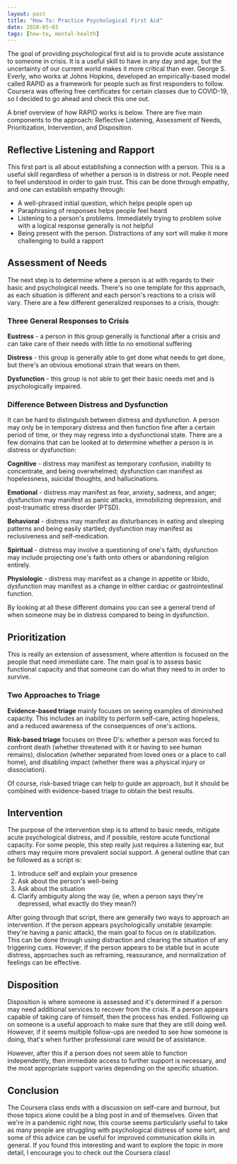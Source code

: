 ```yaml
---
layout: post
title: "How To: Practice Psychological First Aid"
date: 2020-05-03
tags: [how-to, mental-health]
---
```


The goal of providing psychological first aid is to provide acute assistance to someone in crisis. It is a useful skill to have in any day and age, but the uncertainty of our current world makes it more critical than ever. George S. Everly, who works at Johns Hopkins, developed an empirically-based model called RAPID as a framework for people such as first responders to follow. Coursera was offering free certificates for certain classes due to COVID-19, so I decided to go ahead and check this one out. 

A brief overview of how RAPID works is below. There are five main components to the approach: Reflective Listening, Assessment of Needs, Prioritization, Intervention, and Disposition.

## Reflective Listening and Rapport

This first part is all about establishing a connection with a person. This is a useful skill regardless of whether a person is in distress or not. People need to feel understood in order to gain trust. This can be done through empathy, and one can establish empathy through:

* A well-phrased initial question, which helps people open up
* Paraphrasing of responses helps people feel heard
* Listening to a person's problems. Immediately trying to problem solve with a logical response generally is not helpful
* Being present with the person. Distractions of any sort will make it more challenging to build a rapport
	
## Assessment of Needs

The next step is to determine where a person is at with regards to their basic and psychological needs. There's no one template for this approach, as each situation is different and each person's reactions to a crisis will vary. There are a few different generalized responses to a crisis, though:

### Three General Responses to Crisis

**Eustress** - a person in this group generally is functional after a crisis and can take care of their needs with little to no emotional suffering

**Distress** - this group is generally able to get done what needs to get done, but there's an obvious emotional strain that wears on them.

**Dysfunction** - this group is not able to get their basic needs met and is psychologically impaired. 

### Difference Between Distress and Dysfunction

It can be hard to distinguish between distress and dysfunction. A person may only be in temporary distress and then function fine after a certain period of time, or they may regress into a dysfunctional state. There are a few domains that can be looked at to determine whether a person is in distress or dysfunction:

**Cognitive** - distress may manifest as temporary confusion, inability to concentrate, and being overwhelmed; dysfunction can manifest as hopelessness, suicidal thoughts, and hallucinations.

**Emotional** - distress may manifest as fear, anxiety, sadness, and anger; dysfunction may manifest as panic attacks, immobilizing depression, and post-traumatic stress disorder (PTSD).

**Behavioral** - distress may manifest as disturbances in eating and sleeping patterns and being easily startled; dysfunction may manifest as reclusiveness and self-medication.

**Spiritual** - distress may involve a questioning of one's faith; dysfunction may include projecting one's faith onto others or abandoning religion entirely.

**Physiologic** - distress may manifest as a change in appetite or libido, dysfunction may manifest as a change in either cardiac or gastrointestinal function.

By looking at all these different domains you can see a general trend of when someone may be in distress compared to being in dysfunction. 

## Prioritization

This is really an extension of assessment, where attention is focused on the people that need immediate care. The main goal is to assess basic functional capacity and that someone can do what they need to in order to survive.

### Two Approaches to Triage

**Evidence-based triage** mainly focuses on seeing examples of diminished capacity. This includes an inability to perform self-care, acting hopeless, and a reduced awareness of the consequences of one's actions.

**Risk-based triage** focuses on three D's: whether a person was forced to confront death (whether threatened with it or having to see human remains), dislocation (whether separated from loved ones or a place to call home), and disabling impact (whether there was a physical injury or dissociation).

Of course, risk-based triage can help to guide an approach, but it should be combined with evidence-based triage to obtain the best results. 

## Intervention

The purpose of the intervention step is to attend to basic  needs, mitigate acute psychological distress, and if possible, restore acute functional capacity. For some people, this step really just requires a listening ear, but others may require more prevalent social support. A general outline that can be followed as a script is:

1. Introduce self and explain your presence 
2. Ask about the person's well-being
3. Ask about the situation
4. Clarify ambiguity along the way (ie, when a person says they're depressed, what exactly do they mean?)

After going through that script, there are generally two ways to approach an intervention. If the person appears psychologically unstable (example: they're having a panic attack), the main goal to focus on is stabilization. This can be done through using distraction and clearing the situation of any triggering cues. However, if the person appears to be stable but in acute distress, approaches such as reframing, reassurance, and normalization of feelings can be effective. 

## Disposition

Disposition is where someone is assessed and it's determined if a person may need additional services to recover from the crisis. If a person appears capable of taking care of himself, then the process has ended. Following up on someone is a useful approach to make sure that they are still doing well. However, if it seems multiple follow-ups are needed to see how someone is doing, that's when further professional care would be of assistance. 

However, after this if a person does not seem able to function independently, then immediate access to further support is necessary, and the most appropriate support varies depending on the specific situation. 

## Conclusion

The Coursera class ends with a discussion on self-care and burnout, but those topics alone could be a blog post in and of themselves. Given that we're in a pandemic right now, this course seems particularly useful to take as many people are struggling with psychological distress of some sort, and some of this advice can be useful for improved communication skills in general. If you found this interesting and want to explore the topic in more detail, I encourage you to check out the Coursera class!
